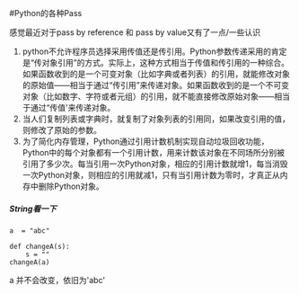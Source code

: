 #Python的各种Pass

感觉最近对于pass by reference 和 pass by value又有了一点/一些认识


1. python不允许程序员选择采用传值还是传引用。Python参数传递采用的肯定是“传对象引用”的方式。实际上，这种方式相当于传值和传引用的一种综合。如果函数收到的是一个可变对象（比如字典或者列表）的引用，就能修改对象的原始值——相当于通过“传引用”来传递对象。如果函数收到的是一个不可变对象（比如数字、字符或者元组）的引用，就不能直接修改原始对象——相当于通过“传值'来传递对象。
2. 当人们复制列表或字典时，就复制了对象列表的引用同，如果改变引用的值，则修改了原始的参数。
3. 为了简化内存管理，Python通过引用计数机制实现自动垃圾回收功能，Python中的每个对象都有一个引用计数，用来计数该对象在不同场所分别被引用了多少次。每当引用一次Python对象，相应的引用计数就增1，每当消毁一次Python对象，则相应的引用就减1，只有当引用计数为零时，才真正从内存中删除Python对象。





##### String看一下


    a  = "abc"
    
    def changeA(s):
    	s = ""
    changeA(a)


a 并不会改变，依旧为'abc'

 